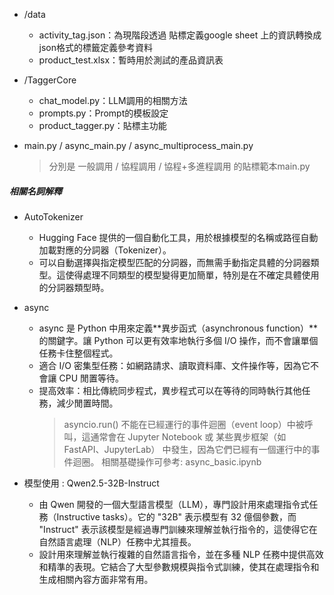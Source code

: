 
- /data
    - activity_tag.json：為現階段透過 貼標定義google sheet 上的資訊轉換成json格式的標籤定義參考資料
    - product_test.xlsx：暫時用於測試的產品資訊表

- /TaggerCore
    - chat_model.py：LLM調用的相關方法
    - prompts.py：Prompt的模板設定
    - product_tagger.py：貼標主功能

- main.py / async_main.py / async_multiprocess_main.py
    > 分別是 一般調用 / 協程調用 / 協程+多進程調用 的貼標範本main.py


##### 相關名詞解釋
- AutoTokenizer
    - Hugging Face 提供的一個自動化工具，用於根據模型的名稱或路徑自動加載對應的分詞器（Tokenizer）。
    - 可以自動選擇與指定模型匹配的分詞器，而無需手動指定具體的分詞器類型。這使得處理不同類型的模型變得更加簡單，特別是在不確定具體使用的分詞器類型時。

- async
    - async 是 Python 中用來定義**異步函式（asynchronous function）**的關鍵字。讓 Python 可以更有效率地執行多個 I/O 操作，而不會讓單個任務卡住整個程式。
    - 適合 I/O 密集型任務：如網路請求、讀取資料庫、文件操作等，因為它不會讓 CPU 閒置等待。
    - 提高效率：相比傳統同步程式，異步程式可以在等待的同時執行其他任務，減少閒置時間。
        > asyncio.run() 不能在已經運行的事件迴圈（event loop）中被呼叫，這通常會在 Jupyter Notebook 或 某些異步框架（如 FastAPI、JupyterLab） 中發生，因為它們已經有一個運行中的事件迴圈。
        > 相關基礎操作可參考: async_basic.ipynb


- 模型使用 : Qwen2.5-32B-Instruct
    - 由 Qwen 開發的一個大型語言模型（LLM），專門設計用來處理指令式任務（Instructive tasks）。它的 "32B" 表示模型有 32 億個參數，而 "Instruct" 表示該模型是經過專門訓練來理解並執行指令的，這使得它在自然語言處理（NLP）任務中尤其擅長。
    - 設計用來理解並執行複雜的自然語言指令，並在多種 NLP 任務中提供高效和精準的表現。它結合了大型參數規模與指令式訓練，使其在處理指令和生成相關內容方面非常有用。


